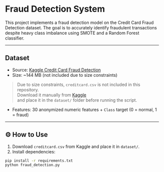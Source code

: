 # Fraud Detection System

This project implements a fraud detection model on the Credit Card Fraud Detection dataset. The goal is to accurately identify fraudulent transactions despite heavy class imbalance using SMOTE and a Random Forest classifier.

---

## Dataset

- Source: [Kaggle Credit Card Fraud Detection](https://www.kaggle.com/datasets/mlg-ulb/creditcardfraud)
- Size: ~144 MB (not included due to size constraints)
> Due to size constraints, `creditcard.csv` is not included in this repository.  
> Download it manually from [Kaggle](https://www.kaggle.com/datasets/mlg-ulb/creditcardfraud)  
> and place it in the `dataset/` folder before running the script.

- Features: 30 anonymized numeric features + `Class` target (0 = normal, 1 = fraud)


---

## ⚙ How to Use

1. Download `creditcard.csv` from Kaggle and place it in `dataset/`.
2. Install dependencies:
```bash
pip install -r requirements.txt
python fraud_detection.py
